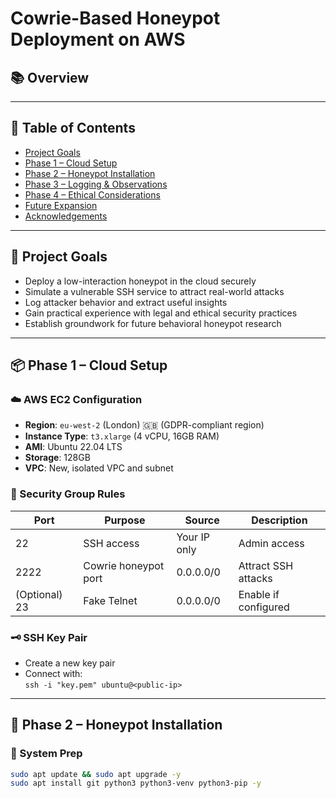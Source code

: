 # Cowrie-Based Honeypot Deployment on AWS

## 📚 Overview

<project intro>

---

## 📁 Table of Contents

- [Project Goals](#project-goals)
- [Phase 1 – Cloud Setup](#phase-1--cloud-setup)
- [Phase 2 – Honeypot Installation](#phase-2--honeypot-installation)
- [Phase 3 – Logging & Observations](#phase-3--logging--observations)
- [Phase 4 – Ethical Considerations](#phase-4--ethical-considerations)
- [Future Expansion](#future-expansion)
- [Acknowledgements](#acknowledgements)

---

## 🎯 Project Goals

- Deploy a low-interaction honeypot in the cloud securely
- Simulate a vulnerable SSH service to attract real-world attacks
- Log attacker behavior and extract useful insights
- Gain practical experience with legal and ethical security practices
- Establish groundwork for future behavioral honeypot research

---

## 📦 Phase 1 – Cloud Setup

### ☁️ AWS EC2 Configuration
- **Region**: `eu-west-2` (London) 🇬🇧 (GDPR-compliant region)
- **Instance Type**: `t3.xlarge` (4 vCPU, 16GB RAM)
- **AMI**: Ubuntu 22.04 LTS
- **Storage**: 128GB
- **VPC**: New, isolated VPC and subnet

### 🔐 Security Group Rules

| Port | Purpose | Source | Description |
|------|---------|--------|-------------|
| 22 | SSH access | Your IP only | Admin access |
| 2222 | Cowrie honeypot port | 0.0.0.0/0 | Attract SSH attacks |
| (Optional) 23 | Fake Telnet | 0.0.0.0/0 | Enable if configured |

### 🗝️ SSH Key Pair
- Create a new key pair
- Connect with:  
  `ssh -i "key.pem" ubuntu@<public-ip>`

---

## 🧪 Phase 2 – Honeypot Installation

### 🔧 System Prep

```bash
sudo apt update && sudo apt upgrade -y
sudo apt install git python3 python3-venv python3-pip -y
